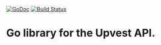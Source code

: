 [![GoDoc](http://img.shields.io/badge/godoc-reference-blue.svg)](http://godoc.org/github.com/rpip/upvest-go) [![Build Status](https://travis-ci.org/rpip/upvest-go.svg?branch=master)](https://travis-ci.org/rpip/upvest-go)

# Go library for the Upvest API.

